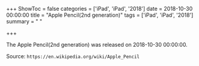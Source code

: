 +++
ShowToc = false
categories = ['iPad', 'iPad', '2018']
date = 2018-10-30 00:00:00
title = "Apple Pencil(2nd generation)"
tags = ['iPad', 'iPad', '2018']
summary = " "

+++

The Apple Pencil(2nd generation) was released on 2018-10-30 00:00:00.

Source: `https://en.wikipedia.org/wiki/Apple_Pencil`


